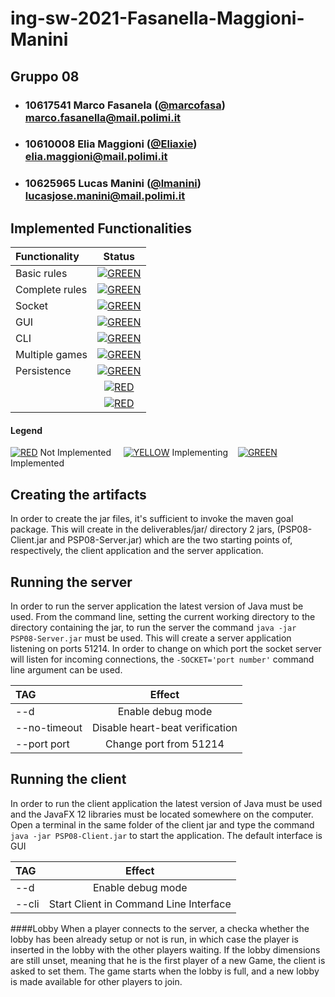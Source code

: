 # ing-sw-2021-Fasanella-Maggioni-Manini
## Gruppo 08

- ###   10617541    Marco Fasanela ([@marcofasa](https://github.com/marcofasa))<br>marco.fasanella@mail.polimi.it
- ###   10610008    Elia Maggioni ([@Eliaxie](https://github.com/Eliaxie))<br>elia.maggioni@mail.polimi.it
- ###   10625965    Lucas Manini ([@lmanini](https://github.com/lmanini))<br>lucasjose.manini@mail.polimi.it

## Implemented Functionalities
| Functionality | Status |
|:-----------------------|:------------------------------------:|
| Basic rules | [![GREEN](http://placehold.it/15/44bb44/44bb44)](https://github.com/S0NN1/ing-sw-2020-piemonti-pirovano-sonnino/tree/master/src/main/java/it/polimi/ingsw/model) |
| Complete rules | [![GREEN](http://placehold.it/15/44bb44/44bb44)](https://github.com/S0NN1/ing-sw-2020-piemonti-pirovano-sonnino/tree/master/src/main/java/it/polimi/ingsw/model) |
| Socket |[![GREEN](http://placehold.it/15/44bb44/44bb44)](https://github.com/S0NN1/ing-sw-2020-piemonti-pirovano-sonnino/tree/master/src/main/java/it/polimi/ingsw/server) |
| GUI | [![GREEN](http://placehold.it/15/44bb44/44bb44)](https://github.com/S0NN1/ing-sw-2020-piemonti-pirovano-sonnino/tree/master/src/main/java/it/polimi/ingsw/client/gui) |
| CLI |[![GREEN](http://placehold.it/15/44bb44/44bb44)](https://github.com/S0NN1/ing-sw-2020-piemonti-pirovano-sonnino/tree/master/src/main/java/it/polimi/ingsw/client/cli) |
| Multiple games | [![GREEN](http://placehold.it/15/44bb44/44bb44)](https://github.com/S0NN1/ing-sw-2020-piemonti-pirovano-sonnino/blob/master/src/main/java/it/polimi/ingsw/server/Server.java)|
| Persistence | [![GREEN](http://placehold.it/15/44bb44/44bb44)](https://github.com/S0NN1/ing-sw-2020-piemonti-pirovano-sonnino/tree/master/src/main/java/it/polimi/ingsw/model/player/gods/advancedgods) |
|  | [![RED](http://placehold.it/15/f03c15/f03c15)]() |
|  | [![RED](http://placehold.it/15/f03c15/f03c15)]() |

#### Legend
[![RED](http://placehold.it/15/f03c15/f03c15)]() Not Implemented &nbsp;&nbsp;&nbsp;&nbsp;[![YELLOW](http://placehold.it/15/ffdd00/ffdd00)]() Implementing&nbsp;&nbsp;&nbsp;&nbsp;[![GREEN](http://placehold.it/15/44bb44/44bb44)]() Implemented


<!--
[![RED](http://placehold.it/15/f03c15/f03c15)](#)
[![YELLOW](http://placehold.it/15/ffdd00/ffdd00)](#)
[![GREEN](http://placehold.it/15/44bb44/44bb44)](#)
-->

## Creating the artifacts
In order to create the jar files, it's sufficient to invoke the maven goal package. This will create in the deliverables/jar/ directory 2 jars, (PSP08-Client.jar and PSP08-Server.jar) which are the two starting points of, respectively, the client application and the server application.

## Running the server
In order to run the server application the latest version of Java must be used.
From the command line, setting the current working directory to the directory containing the jar, to run the server the command ```java -jar PSP08-Server.jar``` must be used.
This will create a server application listening on ports 51214.
In order to change on which port the socket server will listen for incoming connections, the ```-SOCKET='port number'``` command line argument can be used.

| TAG | Effect |
|:-----------------------|:------------------------------------:|
| --d | Enable debug mode |
| --no-timeout | Disable heart-beat verification |
| --port port| Change port from 51214 |


## Running the client
In order to run the client application the latest version of Java must be used and the JavaFX 12 libraries must be located somewhere on the computer.
Open a terminal in the same folder of the client jar and type the command ```java -jar PSP08-Client.jar``` to start the application.
The default interface is GUI

| TAG | Effect |
|:-----------------------|:------------------------------------:|
| --d | Enable debug mode |
| --cli | Start Client in Command Line Interface |

####Lobby
When a player connects to the server, a checka whether the lobby has been already setup or not is run, in which case the player
is inserted in the lobby with the other players waiting. If the lobby dimensions are still unset, meaning that he is the first player of a new Game, the client is asked to set them.
The game starts when the lobby is full, and a new lobby is made available for other players to join.
